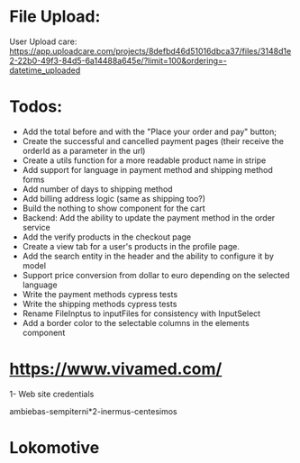 # File Upload:

User Upload care:
https://app.uploadcare.com/projects/8defbd46d51016dbca37/files/3148d1e2-22b0-49f3-84d5-6a14488a645e/?limit=100&ordering=-datetime_uploaded

# Todos:

- Add the total before and with the "Place your order and pay" button;
- Create the successful and cancelled payment pages (their receive the orderId as a parameter in the url)
- Create a utils function for a more readable product name in stripe
- Add support for language in payment method and shipping method forms
- Add number of days to shipping method
- Add billing address logic (same as shipping too?)
- Build the nothing to show component for the cart
- Backend: Add the ability to update the payment method in the order service
- Add the verify products in the checkout page
- Create a view tab for a user's products in the profile page.
- Add the search entity in the header and the ability to configure it by model
- Support price conversion from dollar to euro depending on the selected language
- Write the payment methods cypress tests
- Write the shipping methods cypress tests
- Rename FileInptus to inputFiles for consistency with InputSelect
- Add a border color to the selectable columns in the elements component

# https://www.vivamed.com/

1- Web site credentials

ambiebas-sempiterni\*2-inermus-centesimos

# Lokomotive
